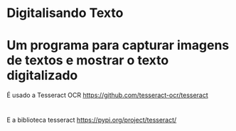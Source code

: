 # Digitalisando Texto

# Um programa para capturar imagens de textos e mostrar o texto digitalizado

É usado a Tesseract OCR
https://github.com/tesseract-ocr/tesseract
#
E a biblioteca tesseract
https://pypi.org/project/tesseract/
